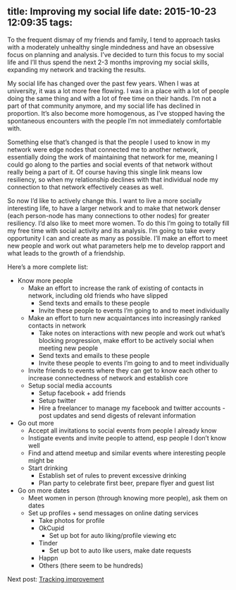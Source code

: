 title: Improving my social life
date: 2015-10-23 12:09:35
tags:
---

To the frequent dismay of my friends and family, I tend to approach tasks with a moderately unhealthy single mindedness and have an obsessive focus on planning and analysis. I’ve decided to turn this focus to my social life and I’ll thus spend the next 2-3 months improving my social skills, expanding my network and tracking the results.

My social life has changed over the past few years. When I was at university, it was a lot more free flowing. I was in a place with a lot of people doing the same thing and with a lot of free time on their hands. I’m not a part of that community anymore, and my social life has declined in proportion. It’s also become more homogenous, as I’ve stopped having the spontaneous encounters with the people I’m not immediately comfortable with.

Something else that’s changed is that the people I used to know in my network were edge nodes that connected me to another network, essentially doing the work of maintaining that network for me, meaning I could go along to the parties and social events of that network without really being a part of it. Of course having this single link means low resiliency, so when my relationship declines with that individual node my connection to that network effectively ceases as well.

So now I’d like to actively change this. I want to live a more socially interesting life, to have a larger network and to make that network denser (each person-node has many connections to other nodes) for greater resiliency. I’d also like to meet more women. To do this I’m going to totally fill my free time with social activity and its analysis. I’m going to take every opportunity I can and create as many as possible. I’ll make an effort to meet new people and work out what parameters help me to develop rapport and what leads to the growth of a friendship.

Here’s a more complete list:

- Know more people
    - Make an effort to increase the rank of existing of contacts in network, including old friends who have slipped
        - Send texts and emails to these people
        - Invite these people to events I’m going to and to meet individually
    - Make an effort to turn new acquaintances into increasingly ranked contacts in network
        - Take notes on interactions with new people and work out what’s blocking progression, make effort to be actively social when meeting new people
        - Send texts and emails to these people
        - Invite these people to events I’m going to and to meet individually
    - Invite friends to events where they can get to know each other to increase connectedness of network and establish core
    - Setup social media accounts
        - Setup facebook + add friends
        - Setup twitter
        - Hire a freelancer to manage my facebook and twitter accounts - post updates and send digests of relevant information
- Go out more
    - Accept all invitations to social events from people I already know
    - Instigate events and invite people to attend, esp people I don’t know well
    - Find and attend meetup and similar events where interesting people might be
    - Start drinking
        - Establish set of rules to prevent excessive drinking
        - Plan party to celebrate first beer, prepare flyer and guest list
- Go on more dates
    - Meet women in person (through knowing more people), ask them on dates
    - Set up profiles + send messages on online dating services
        - Take photos for profile
        - OkCupid
        	- Set up bot for auto liking/profile viewing etc
        - Tinder
            - Set up bot to auto like users, make date requests
        - Happn
        - Others (there seem to be hundreds)

Next post: [Tracking improvement](/2015/10/23/Tracking-the-improvement-of-my-social-life/)